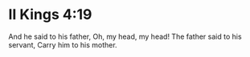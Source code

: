 # II Kings 4:19

And he said to his father, Oh, my head, my head! The father said to his servant, Carry him to his mother.
